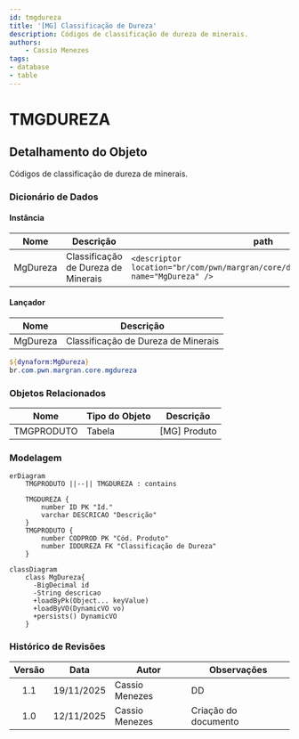 ```yaml
---
id: tmgdureza
title: '[MG] Classificação de Dureza'
description: Códigos de classificação de dureza de minerais.
authors:
    - Cassio Menezes
tags: 
- database
- table
---
```

# TMGDUREZA

## Detalhamento do Objeto

  Códigos de classificação de dureza de minerais.

### Dicionário de Dados

#### Instância

| Nome | Descrição | path |
|--|--|--|
| MgDureza | Classificação de Dureza de Minerais | `<descriptor location="br/com/pwn/margran/core/dwfdata/dd/MgDureza.xml" name="MgDureza" />` |

#### Lançador

| Nome | Descrição |
|--|--|
| MgDureza | Classificação de Dureza de Minerais |

```powershell
${dynaform:MgDureza}
br.com.pwn.margran.core.mgdureza
```

### Objetos Relacionados

| Nome | Tipo do Objeto | Descrição |
|--|--|--|
| TMGPRODUTO | Tabela | [MG] Produto |

### Modelagem

```mermaid
erDiagram
    TMGPRODUTO ||--|| TMGDUREZA : contains

    TMGDUREZA {
        number ID PK "Id."
        varchar DESCRICAO "Descrição"
    }
    TMGPRODUTO {
        number CODPROD PK "Cód. Produto"
        number IDDUREZA FK "Classificação de Dureza"
    }
```

```mermaid
classDiagram
    class MgDureza{
      -BigDecimal id
      -String descricao
      +loadByPk(Object... keyValue)
      +loadByVO(DynamicVO vo)
      +persists() DynamicVO
    }
```

### Histórico de Revisões

| Versão | Data | Autor | Observações |
|:--:|:--:|--|--|
| 1.1 | 19/11/2025 | Cassio Menezes | DD |
| 1.0 | 12/11/2025 | Cassio Menezes | Criação do documento |
